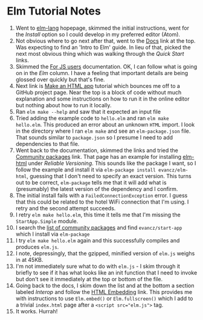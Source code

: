 # Elm Tutorial Notes

1. Went to [elm-lang](elm-lang.org) hopepage, skimmed the initial
   instructions, went for the _Install_ option so I could develop
   in my preferred editor (Atom).
1. Not obvious where to go next after that,
   went to the [Docs](http://elm-lang.org/docs) link at the top. Was expecting to find
   an 'Intro to Elm' guide. In lieu of that, picked the next
   most obvious thing which was walking through the
   _Quick Start_ links.
1. Skimmed the [For JS users](http://elm-lang.org/docs/from-javascript) documentation. OK, I can follow
   what is going on in the _Elm_ column. I have a feeling that
   important details are being glossed over quickly but that's fine.
1. Next link is [Make an HTML app](https://github.com/evancz/start-app)
   tutorial which bounces me off to a GitHub project page.
   Near the top is a block of code without much explanation
   and some instructions on how to run it in the online editor but
   nothing about how to run it locally.
1. Ran `elm make --help` and saw that it expected an input file
1. Tried adding the example code to `hello.elm` and ran
   `elm make hello.elm`. This produced an error about an unknown
   `HTML` import. I look in the directory where I ran `elm make`
   and see an `elm-package.json` file. That sounds similar to
   `package.json` so I presume I need to add dependencies to that file.
1. Went back to the documentation, skimmed the links and tried
   the [Community packages](package.elm-lang.org) link.
   That page has an example for installing [elm-html](https://github.com/evancz/elm-html)
   under _Reliable Versioning_. This sounds like the package I want,
   so I follow the example and install it via `elm-package install evancz/elm-html`, guessing that
   I don't need to specify an exact version. This turns out to be
   correct, `elm-package` tells me that it will add what is
   (presumably) the latest version of the dependency and I confirm.
1. The initial install fails with a `FailedConnectionException` error.
   I guess that this could be related to the hotel WiFi connection that I'm using.
   I retry and the second attempt succeeds.
1. I retry `elm make hello.elm`, this time it tells me that I'm missing
   the `StartApp.Simple` module.
1. I search the [list of community packages](http://package.elm-lang.org/packages)
   and find `evancz/start-app` which I install via `elm-package`
1. I try `elm make hello.elm` again and this successfully compiles and produces
   `elm.js`.
1. I note, depressingly, that the gzipped, minified version of `elm.js` weighs in
   at 45KB.
1. I'm not immediately sure what to do with `elm.js` - I skim through it
   briefly to see if it has what looks like an init function that I need to invoke but don't see it immediately at the top or bottom of the file.
1. Going back to the docs, I skim down the list and at the bottom a section
   labeled _Interop_ and follow the [HTML Embedding](http://elm-lang.org/guide/interop)
   link. This provides me with instructions to use `Elm.embed()` or `Elm.fullscreen()`
   which I add to a trivial `index.html` page after a `<script src="elm.js">` tag.
1. It works. Hurrah!
